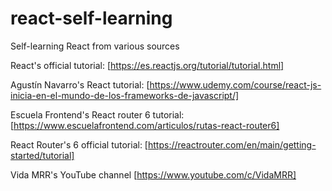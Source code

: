# react-self-learning

Self-learning React from various sources

React's official tutorial:
[https://es.reactjs.org/tutorial/tutorial.html]

Agustín Navarro's React tutorial:
[https://www.udemy.com/course/react-js-inicia-en-el-mundo-de-los-frameworks-de-javascript/]

Escuela Frontend's React router 6 tutorial:
[https://www.escuelafrontend.com/articulos/rutas-react-router6]

React Router's 6 official tutorial:
[https://reactrouter.com/en/main/getting-started/tutorial]

Vida MRR's YouTube channel
[https://www.youtube.com/c/VidaMRR]
